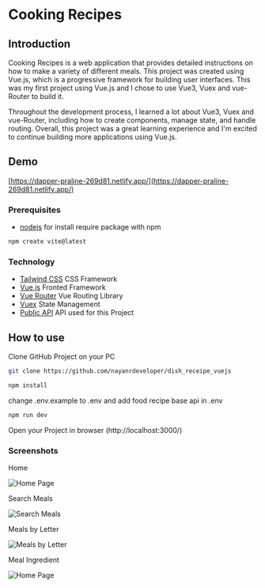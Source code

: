 # Cooking Recipes

## Introduction

Cooking Recipes is a web application that provides detailed instructions on how to make a variety of different meals. This project was created using Vue.js, which is a progressive framework for building user interfaces. This was my first project using Vue.js and I chose to use Vue3, Vuex and vue-Router to build it.

Throughout the development process, I learned a lot about Vue3, Vuex and vue-Router, including how to create components, manage state, and handle routing. Overall, this project was a great learning experience and I'm excited to continue building more applications using Vue.js.

## Demo

[https://dapper-praline-269d81.netlify.app/](https://dapper-praline-269d81.netlify.app/)

### Prerequisites

* [nodejs](https://nodejs.org/en/download/) for install require package with npm

```bash
npm create vite@latest
```

### Technology 

- [Tailwind CSS](https://tailwindcss.com/) CSS Framework
- [Vue.js](https://vuejs.org/) Fronted Framework
- [Vue Router](https://router.vuejs.org/) Vue Routing Library
- [Vuex](https://vuex.vuejs.org/) State Management
- [Public API](https://www.themealdb.com/api.php) API used for this Project

## How to use

Clone GitHub Project on your PC

```bash
git clone https://github.com/nayanrdeveloper/dish_receipe_vuejs
```

```bash
npm install
```

change .env.example to .env and add food recipe base api in .env

```bash
npm run dev
```

Open your Project in browser (http://localhost:3000/)

### Screenshots

Home

![Home Page](/screenshots/home_1.png)

Search Meals

![Search Meals](/screenshots/search_meals_2.png)

Meals by Letter

![Meals by Letter](/screenshots/meal_by_letter_3.png)

Meal Ingredient

![Home Page](/screenshots/meal_ingradients_4.png)

